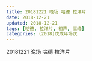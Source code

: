 ```yaml
---
title: 20181221 晚场 哈德 拉洋片
date: 2018-12-21
updated: 2018-12-21
tags: [哈德, 拉洋片, 相声, 高峰]
categories: (2018)戊戌年场次 
---
```

20181221 晚场 哈德 拉洋片
